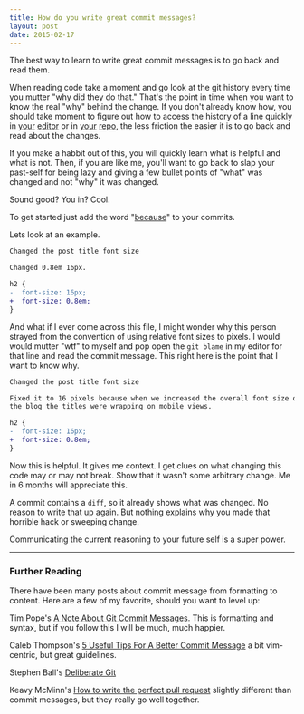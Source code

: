 ```yaml
---
title: How do you write great commit messages?
layout: post
date: 2015-02-17
---
```


The best way to learn to write great commit messages is to go back and read them.

When reading code take a moment and go look at the git history every time you mutter "why did they do that." That's the point in time when you want to know the real "why" behind the change. If you don't already know how, you should take moment to figure out how to access the history of a line quickly in [your](https://magit.github.io/) [editor](https://github.com/tpope/vim-fugitive) or in [your](https://github.com/blog/228-playing-the-blame-game) [repo](http://git-scm.com/docs/git-blame), the less friction the easier it is to go back and read about the changes.

If you make a habbit out of this, you will quickly learn what is helpful and what is not. Then, if you are like me, you'll want to go back to slap your past-self for being lazy and giving a few bullet points of "what" was changed and not "why" it was changed.

Sound good? You in? Cool.

To get started just add the word "[because](https://twitter.com/sarahmei/status/566667320425066497)" to your commits.

Lets look at an example.

```diff
Changed the post title font size

Changed 0.8em 16px.

h2 {
-  font-size: 16px;
+  font-size: 0.8em;
}
```

And what if I ever come across this file, I might wonder why this person strayed from the convention of using relative font sizes to pixels. I would would mutter "wtf" to myself and pop open the `git blame` in my editor for that line and read the commit message. This right here is the point that I want to know why.


```diff
Changed the post title font size

Fixed it to 16 pixels because when we increased the overall font size on
the blog the titles were wrapping on mobile views.

h2 {
-  font-size: 16px;
+  font-size: 0.8em;
}
```

Now this is helpful. It gives me context. I get clues on what changing this code may or may not break. Show that it wasn't some arbitrary change. Me in 6 months will appreciate this.


A commit contains a `diff`, so it already shows what was changed. No reason to write that up again. But nothing explains why you made that horrible hack or sweeping change.

Communicating the current reasoning to your future self is a super power.

----


### Further Reading

There have been many posts about commit message from formatting to content. Here are a few of my favorite, should you want to level up:

Tim Pope's [A Note About Git Commit Messages](http://tbaggery.com/2008/04/19/a-note-about-git-commit-messages.html). This is formatting and syntax, but if you follow this I will be much, much happier.

Caleb Thompson's [5 Useful Tips For A Better Commit Message](http://robots.thoughtbot.com/5-useful-tips-for-a-better-commit-message) a bit vim-centric, but great guidelines.

Stephen Ball's [Deliberate Git](http://rakeroutes.com/blog/deliberate-git/)

Keavy McMinn's [How to write the perfect pull request](https://github.com/blog/1943-how-to-write-the-perfect-pull-request) slightly different than commit messages, but they really go well together.





